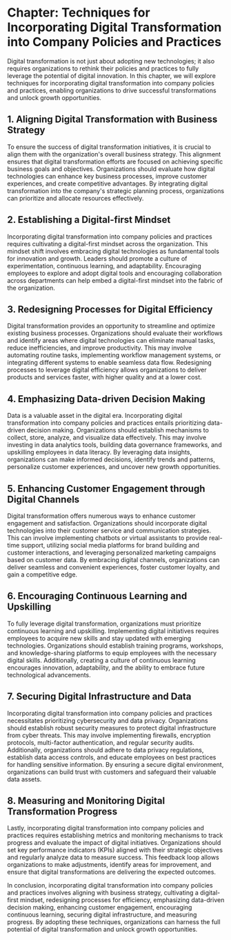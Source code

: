 Chapter: Techniques for Incorporating Digital Transformation into Company Policies and Practices
================================================================================================

Digital transformation is not just about adopting new technologies; it also requires organizations to rethink their policies and practices to fully leverage the potential of digital innovation. In this chapter, we will explore techniques for incorporating digital transformation into company policies and practices, enabling organizations to drive successful transformations and unlock growth opportunities.

**1. Aligning Digital Transformation with Business Strategy**
-------------------------------------------------------------

To ensure the success of digital transformation initiatives, it is crucial to align them with the organization's overall business strategy. This alignment ensures that digital transformation efforts are focused on achieving specific business goals and objectives. Organizations should evaluate how digital technologies can enhance key business processes, improve customer experiences, and create competitive advantages. By integrating digital transformation into the company's strategic planning process, organizations can prioritize and allocate resources effectively.

**2. Establishing a Digital-first Mindset**
-------------------------------------------

Incorporating digital transformation into company policies and practices requires cultivating a digital-first mindset across the organization. This mindset shift involves embracing digital technologies as fundamental tools for innovation and growth. Leaders should promote a culture of experimentation, continuous learning, and adaptability. Encouraging employees to explore and adopt digital tools and encouraging collaboration across departments can help embed a digital-first mindset into the fabric of the organization.

**3. Redesigning Processes for Digital Efficiency**
---------------------------------------------------

Digital transformation provides an opportunity to streamline and optimize existing business processes. Organizations should evaluate their workflows and identify areas where digital technologies can eliminate manual tasks, reduce inefficiencies, and improve productivity. This may involve automating routine tasks, implementing workflow management systems, or integrating different systems to enable seamless data flow. Redesigning processes to leverage digital efficiency allows organizations to deliver products and services faster, with higher quality and at a lower cost.

**4. Emphasizing Data-driven Decision Making**
----------------------------------------------

Data is a valuable asset in the digital era. Incorporating digital transformation into company policies and practices entails prioritizing data-driven decision making. Organizations should establish mechanisms to collect, store, analyze, and visualize data effectively. This may involve investing in data analytics tools, building data governance frameworks, and upskilling employees in data literacy. By leveraging data insights, organizations can make informed decisions, identify trends and patterns, personalize customer experiences, and uncover new growth opportunities.

**5. Enhancing Customer Engagement through Digital Channels**
-------------------------------------------------------------

Digital transformation offers numerous ways to enhance customer engagement and satisfaction. Organizations should incorporate digital technologies into their customer service and communication strategies. This can involve implementing chatbots or virtual assistants to provide real-time support, utilizing social media platforms for brand building and customer interactions, and leveraging personalized marketing campaigns based on customer data. By embracing digital channels, organizations can deliver seamless and convenient experiences, foster customer loyalty, and gain a competitive edge.

**6. Encouraging Continuous Learning and Upskilling**
-----------------------------------------------------

To fully leverage digital transformation, organizations must prioritize continuous learning and upskilling. Implementing digital initiatives requires employees to acquire new skills and stay updated with emerging technologies. Organizations should establish training programs, workshops, and knowledge-sharing platforms to equip employees with the necessary digital skills. Additionally, creating a culture of continuous learning encourages innovation, adaptability, and the ability to embrace future technological advancements.

**7. Securing Digital Infrastructure and Data**
-----------------------------------------------

Incorporating digital transformation into company policies and practices necessitates prioritizing cybersecurity and data privacy. Organizations should establish robust security measures to protect digital infrastructure from cyber threats. This may involve implementing firewalls, encryption protocols, multi-factor authentication, and regular security audits. Additionally, organizations should adhere to data privacy regulations, establish data access controls, and educate employees on best practices for handling sensitive information. By ensuring a secure digital environment, organizations can build trust with customers and safeguard their valuable data assets.

**8. Measuring and Monitoring Digital Transformation Progress**
---------------------------------------------------------------

Lastly, incorporating digital transformation into company policies and practices requires establishing metrics and monitoring mechanisms to track progress and evaluate the impact of digital initiatives. Organizations should set key performance indicators (KPIs) aligned with their strategic objectives and regularly analyze data to measure success. This feedback loop allows organizations to make adjustments, identify areas for improvement, and ensure that digital transformations are delivering the expected outcomes.

In conclusion, incorporating digital transformation into company policies and practices involves aligning with business strategy, cultivating a digital-first mindset, redesigning processes for efficiency, emphasizing data-driven decision making, enhancing customer engagement, encouraging continuous learning, securing digital infrastructure, and measuring progress. By adopting these techniques, organizations can harness the full potential of digital transformation and unlock growth opportunities.

